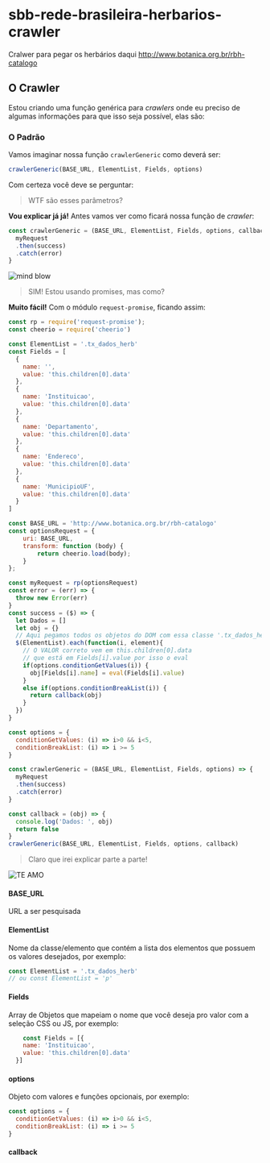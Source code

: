 # sbb-rede-brasileira-herbarios-crawler

Cralwer para pegar os herbários daqui http://www.botanica.org.br/rbh-catalogo

## O Crawler

Estou criando uma função genérica para *crawlers* onde eu preciso de algumas informações para que isso seja possível, elas são:


### O Padrão

Vamos imaginar nossa função `crawlerGeneric` como deverá ser:

```js
crawlerGeneric(BASE_URL, ElementList, Fields, options)
```

Com certeza você deve se perguntar:

> WTF são esses parâmetros?

**Vou explicar já já!** Antes vamos ver como ficará nossa função de *crawler*:

```js
const crawlerGeneric = (BASE_URL, ElementList, Fields, options, callback) => {
  myRequest
  .then(success)
  .catch(error)
}
```

![mind blow](https://media.giphy.com/media/4A49DBPhSYRTW/giphy.gif)

> SIM! Estou usando promises, mas como?

**Muito fácil!** Com o módulo `request-promise`, ficando assim:

```js
const rp = require('request-promise');
const cheerio = require('cheerio')

const ElementList = '.tx_dados_herb'
const Fields = [
  {
    name: '',
    value: 'this.children[0].data'
  },
  {
    name: 'Instituicao',
    value: 'this.children[0].data'
  },
  {
    name: 'Departamento',
    value: 'this.children[0].data'
  },
  {
    name: 'Endereco',
    value: 'this.children[0].data'
  },
  {
    name: 'MunicipioUF',
    value: 'this.children[0].data'
  }
]

const BASE_URL = 'http://www.botanica.org.br/rbh-catalogo'
const optionsRequest = {
    uri: BASE_URL,
    transform: function (body) {
        return cheerio.load(body);
    }
};

const myRequest = rp(optionsRequest)
const error = (err) => {
  throw new Error(err)
}
const success = ($) => {
  let Dados = []
  let obj = {}
  // Aqui pegamos todos os objetos do DOM com essa classe '.tx_dados_herb'
  $(ElementList).each(function(i, element){
    // O VALOR correto vem em this.children[0].data 
    // que está em Fields[i].value por isso o eval
    if(options.conditionGetValues(i)) {
      obj[Fields[i].name] = eval(Fields[i].value)
    }
    else if(options.conditionBreakList(i)) {
      return callback(obj)
    }
  })
}

const options = {
  conditionGetValues: (i) => i>0 && i<5,
  conditionBreakList: (i) => i >= 5
}

const crawlerGeneric = (BASE_URL, ElementList, Fields, options) => {
  myRequest
  .then(success)
  .catch(error)
}

const callback = (obj) => { 
  console.log('Dados: ', obj)
  return false
}
crawlerGeneric(BASE_URL, ElementList, Fields, options, callback)
```

> Claro que irei explicar parte a parte!


![TE AMO](https://media.giphy.com/media/26BRsVk2noIIPHjKU/giphy.gif)

#### BASE_URL

URL a ser pesquisada


#### ElementList

Nome da classe/elemento que contém a lista dos elementos que possuem os valores desejados, por exemplo:

```js
const ElementList = '.tx_dados_herb'
// ou const ElementList = 'p'
```

#### Fields

Array de Objetos que mapeiam o nome que você deseja pro valor com a seleção CSS ou JS, por exemplo:

```js
    const Fields = [{
    name: 'Instituicao',
    value: 'this.children[0].data'
  }]
```


#### options

Objeto com valores e funções opcionais, por exemplo:

```js
const options = {
  conditionGetValues: (i) => i>0 && i<5,
  conditionBreakList: (i) => i >= 5
}
```

#### callback